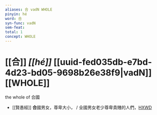 ```yaml
---
aliases: 合 vadN WHOLE
pinyin: hé
word: 合
syn-func: vadN
sem-feat: 
total: 1
concept: WHOLE 
---
```

# [[合]] *[[hé]]*  [[uuid-fed035db-e7bd-4d23-bd05-9698b26e38f9|vadN]] [[WHOLE]]
the whole of 合國
 - [[賢愚經]] **合**國男女，尊卑大小， / 全國男女老少尊卑貴賤的人們，[HXWD](https://hxwd.org/textview.html?location=KR6b0059_T_003-0371b.15)